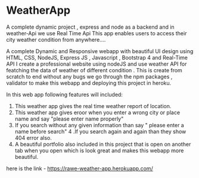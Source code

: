 # WeatherApp
A complete dynamic project , express and node as a backend and in weather-Api we use Real Time Api
This app enables users to access their city weather condition from anywhere....


A complete Dynamic and Responsive webapp with beautiful UI design using HTML, CSS, NodeJS,  Express JS , Javascript , Bootstrap 4 and  Real-Time API
I create a professional website using nodeJS and use weather API for featching the data of weather of different condition . This is create from scratch to end without any bugs we go through the npm packages , validator to make this  webapp and deploying this project in heroku.

In this web app following features will included:
1. This weather app gives the real time weather report of location.
2. This weather app gives eroor when you enter a wrong city or place name and say "please enter name properly"
3. If you search without any given information than say " please enter a name before search"
4 .If you search again and again than they show 404 error also.
5. A beautiful portfolio also included in this project that is open on another tab when you open which is look great and makes this webapp more beautiful.
 
here is the link - https://rawe-weather-app.herokuapp.com/
